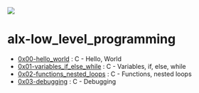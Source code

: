 ![](https://miro.medium.com/max/540/1*ZCZCLhtWeqc5zE9P32hc7Q.gif)
# alx-low_level_programming

- [0x00-hello_world](./0x00-hello_world/) : C - Hello, World
- [0x01-variables_if_else_while](./0x01-variables_if_else_while/) : C - Variables, if, else, while
- [0x02-functions_nested_loops](./0x02-functions_nested_loops/) : C - Functions, nested loops
- [0x03-debugging](./0x03-debugging/) : C - Debugging